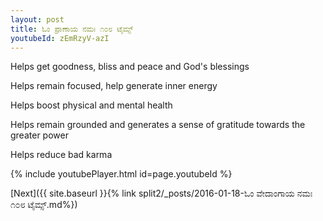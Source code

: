 ```yaml
---
layout: post
title: ಓಂ ಪ್ರಾಣಾಯ ನಮಃ ೧೦೮ ಟೈಮ್ಸ್
youtubeId: zEmRzyV-azI
---
```

 
 
Helps get goodness, bliss and peace and God's blessings
 
Helps remain focused, help generate inner energy 
 
Helps boost physical and mental health 
 
Helps remain grounded and generates a sense of gratitude towards the greater power 
 
Helps reduce bad karma
 
 
 
 


{% include youtubePlayer.html id=page.youtubeId %}
 
[Next]({{ site.baseurl }}{% link  split2/_posts/2016-01-18-ಓಂ ವೇದಾಂಗಾಯ ನಮಃ ೧೦೮ ಟೈಮ್ಸ್.md%})
 
